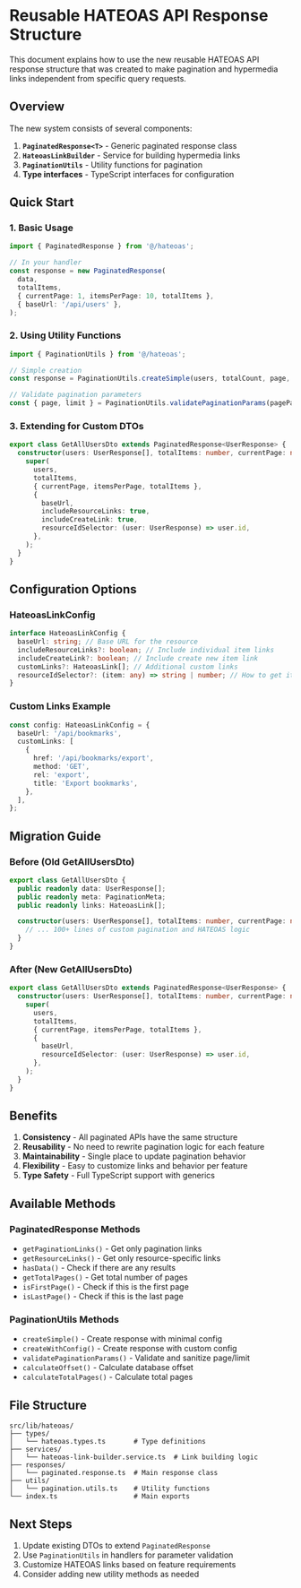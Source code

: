 # Reusable HATEOAS API Response Structure

This document explains how to use the new reusable HATEOAS API response structure that was created to make pagination and hypermedia links independent from specific query requests.

## Overview

The new system consists of several components:

1. **`PaginatedResponse<T>`** - Generic paginated response class
2. **`HateoasLinkBuilder`** - Service for building hypermedia links
3. **`PaginationUtils`** - Utility functions for pagination
4. **Type interfaces** - TypeScript interfaces for configuration

## Quick Start

### 1. Basic Usage

```typescript
import { PaginatedResponse } from '@/hateoas';

// In your handler
const response = new PaginatedResponse(
  data,
  totalItems,
  { currentPage: 1, itemsPerPage: 10, totalItems },
  { baseUrl: '/api/users' },
);
```

### 2. Using Utility Functions

```typescript
import { PaginationUtils } from '@/hateoas';

// Simple creation
const response = PaginationUtils.createSimple(users, totalCount, page, limit, '/api/users');

// Validate pagination parameters
const { page, limit } = PaginationUtils.validatePaginationParams(pageParam, limitParam);
```

### 3. Extending for Custom DTOs

```typescript
export class GetAllUsersDto extends PaginatedResponse<UserResponse> {
  constructor(users: UserResponse[], totalItems: number, currentPage: number, itemsPerPage: number, baseUrl: string) {
    super(
      users,
      totalItems,
      { currentPage, itemsPerPage, totalItems },
      {
        baseUrl,
        includeResourceLinks: true,
        includeCreateLink: true,
        resourceIdSelector: (user: UserResponse) => user.id,
      },
    );
  }
}
```

## Configuration Options

### HateoasLinkConfig

```typescript
interface HateoasLinkConfig {
  baseUrl: string; // Base URL for the resource
  includeResourceLinks?: boolean; // Include individual item links
  includeCreateLink?: boolean; // Include create new item link
  customLinks?: HateoasLink[]; // Additional custom links
  resourceIdSelector?: (item: any) => string | number; // How to get item ID
}
```

### Custom Links Example

```typescript
const config: HateoasLinkConfig = {
  baseUrl: '/api/bookmarks',
  customLinks: [
    {
      href: '/api/bookmarks/export',
      method: 'GET',
      rel: 'export',
      title: 'Export bookmarks',
    },
  ],
};
```

## Migration Guide

### Before (Old GetAllUsersDto)

```typescript
export class GetAllUsersDto {
  public readonly data: UserResponse[];
  public readonly meta: PaginationMeta;
  public readonly links: HateoasLink[];

  constructor(users: UserResponse[], totalItems: number, currentPage: number, itemsPerPage: number, baseUrl: string) {
    // ... 100+ lines of custom pagination and HATEOAS logic
  }
}
```

### After (New GetAllUsersDto)

```typescript
export class GetAllUsersDto extends PaginatedResponse<UserResponse> {
  constructor(users: UserResponse[], totalItems: number, currentPage: number, itemsPerPage: number, baseUrl: string) {
    super(
      users,
      totalItems,
      { currentPage, itemsPerPage, totalItems },
      {
        baseUrl,
        resourceIdSelector: (user: UserResponse) => user.id,
      },
    );
  }
}
```

## Benefits

1. **Consistency** - All paginated APIs have the same structure
2. **Reusability** - No need to rewrite pagination logic for each feature
3. **Maintainability** - Single place to update pagination behavior
4. **Flexibility** - Easy to customize links and behavior per feature
5. **Type Safety** - Full TypeScript support with generics

## Available Methods

### PaginatedResponse Methods

- `getPaginationLinks()` - Get only pagination links
- `getResourceLinks()` - Get only resource-specific links
- `hasData()` - Check if there are any results
- `getTotalPages()` - Get total number of pages
- `isFirstPage()` - Check if this is the first page
- `isLastPage()` - Check if this is the last page

### PaginationUtils Methods

- `createSimple()` - Create response with minimal config
- `createWithConfig()` - Create response with custom config
- `validatePaginationParams()` - Validate and sanitize page/limit
- `calculateOffset()` - Calculate database offset
- `calculateTotalPages()` - Calculate total pages

## File Structure

```
src/lib/hateoas/
├── types/
│   └── hateoas.types.ts       # Type definitions
├── services/
│   └── hateoas-link-builder.service.ts  # Link building logic
├── responses/
│   └── paginated.response.ts  # Main response class
├── utils/
│   └── pagination.utils.ts    # Utility functions
└── index.ts                   # Main exports
```

## Next Steps

1. Update existing DTOs to extend `PaginatedResponse`
2. Use `PaginationUtils` in handlers for parameter validation
3. Customize HATEOAS links based on feature requirements
4. Consider adding new utility methods as needed
